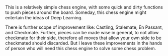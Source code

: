 This is a relatively simple chess engine, with some quick and dirty functions to push pieces around the board.
Someday, this chess engine might entertain the ideas of Deep Learning.

There is further scope of improvement like: Castling, Stalemate, En Passant, and Checkmate.
Further, pieces can be made wise in general, to not allow checkmate for their side, therefore all moves that allow your own side to be checkmated should discarded.
But I leave these improvements in the hands of person who will need this chess engine to solve some chess problem.
